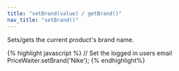 ```yaml
---
title: "setBrand(value) / getBrand()"
nav_title: "setBrand()"
---
```


Sets/gets the current product's brand name.

{% highlight javascript %}
// Set the logged in users email
PriceWaiter.setBrand('Nike');
{% endhighlight%}